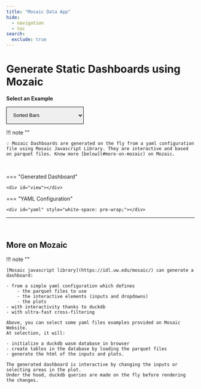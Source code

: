 ```yaml
---
title: "Mosaic Data App"
hide:
  - navigation
  - toc
search:
  exclude: true
---
```


# Generate Static Dashboards using Mozaic

**Select an Example**


<style>
.loader {
    border: 16px solid #f3f3f3; /* Light grey */
    border-top: 16px solid var(--md-primary-fg-color); /* Blue */
    border-radius: 50%;
    width: 120px;
    height: 120px;
    animation: spin 2s linear infinite;
}

@keyframes spin {
    0% { transform: rotate(0deg); }
    100% { transform: rotate(360deg); }
}

select#examples {
    padding: 1em;
    border-color: var(--md-primary-fg-color);
}
</style>

<select id="examples">
    <option value="aeromagnetic-survey">Aeromagnetic Survey</option>
    <option value="airline-travelers">Airline Travelers</option>
    <option value="athletes">Athletes</option>
    <option value="athlete-birth-waffle">Athlete Birth Waffle</option>
    <option value="athlete-height">Athlete Height Intervals</option>
    <option value="axes">Axes &amp; Gridlines</option>
    <option value="bias">Bias Parameter</option>
    <option value="contours">Contours</option>
    <option value="crossfilter">Crossfilter</option>
    <option value="density-groups">Density Groups</option>
    <option value="density1d">Density 1D</option>
    <option value="density2d">Density 2D</option>
    <option value="driving-shifts">Driving Shifts into Reverse</option>
    <option value="earthquakes-feed">Earthquakes Feed</option>
    <option value="earthquakes-globe">Earthquakes Globe</option>
    <option value="facet-interval">Facet Interval</option>
    <option value="flights-200k">Flights 200k</option>
    <option value="flights-10m">Flights 10M</option>
    <option value="flights-density">Flights Density</option>
    <option value="flights-hexbin">Flights Hexbin</option>
    <option value="gaia">Gaia Star Catalog</option>
    <option value="line-density">Line Density</option>
    <option value="line">Line</option>
    <option value="line-multi-series">Line Multi-Series</option>
    <option value="linear-regression">Linear Regression</option>
    <option value="linear-regression-10m">Linear Regression 10M</option>
    <option value="legends">Legends</option>
    <option value="mark-types">Mark Types</option>
    <option value="moving-average">Moving Average</option>
    <option value="normalize">Normalize Stocks</option>
    <option value="nyc-taxi-rides">NYC Taxi Rides</option>
    <option value="observable-latency">Observable Latency</option>
    <option value="overview-detail">Overview + Detail</option>
    <option value="pan-zoom">Pan + Zoom</option>
    <option value="population-arrows">Population Arrows</option>
    <option value="presidential-opinion">Presidential Opinion</option>
    <option value="protein-design">Protein Design</option>
    <option value="region-tests">Region Tests</option>
    <option value="seattle-temp">Seattle Temperatures</option>
    <option value="sorted-bars" selected>Sorted Bars</option>
    <option value="splom">Scatter Plot Matrix</option>
    <option value="symbols">Symbols</option>
    <option value="table">Table</option>
    <option value="unemployment">Unemployment</option>
    <option value="us-county-map">U.S. County Map</option>
    <option value="us-state-map">U.S. State Map</option>
    <option value="voronoi">Voronoi</option>
    <option value="walmart-openings">Walmart Openings</option>
    <option value="weather">Seattle Weather</option>
    <option value="wind-map">Wind Map</option>
    <option value="wnba-shots">WNBA Shot Chart</option>
</select>

!!! note ""

    💡 Mozaic Dashboards are generated on the fly from a yaml configuration file using Mosaic Javascript Library. They are interactive and based on parquet files. Know more [below](#more-on-mozaic) on Mozaic.


<br>

=== "Generated Dashboard"

    <div id="view"></div>

=== "YAML Configuration"

    <div id="yaml" style="white-space: pre-wrap;"></div>


---

<br>

## More on Mozaic

!!! note ""

    [Mosaic javascript library](https://idl.uw.edu/mosaic/) can generate a dashboard:

    - from a simple yaml configuration which defines
        - the parquet files to use
        - the interactive elements (inputs and dropdowns)
        - the plots
    - with interactivity thanks to duckdb
    - with ultra-fast cross-filtering

    Above, you can select some yaml files examples provided on Mosaic Website.
    At selection, it will:

    - initialize a duckdb wasm database in browser
    - create tables in the database by loading the parquet files
    - generate the html of the inputs and plots.

    The generated dashboard is interactive by changing the inputs or selecting areas in the plot.
    Under the hood, duckdb queries are made on the fly before rendering the changes.




<script type="module">
  import { load } from '../assets/mosaic.js';

  const view = document.querySelector('#view');
  const yaml = document.querySelector('#yaml');
  const exampleMenu = document.querySelector('#examples');

  const baseURL = 'https://idl.uw.edu/mosaic/';

  async function loadDashboard() {
    const specURL = `${baseURL}specs/yaml/${exampleMenu.value}.yaml`;
    await load(specURL, baseURL, view, yaml);
  }

  exampleMenu.addEventListener('change', loadDashboard);

  loadDashboard();

</script>
